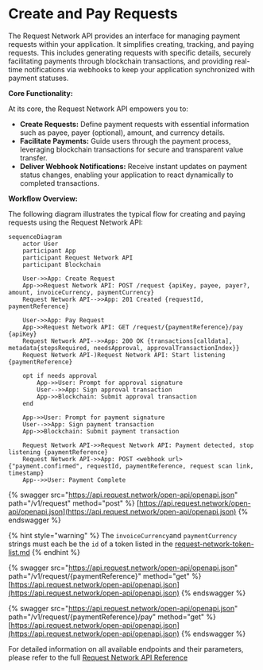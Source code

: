 # Create and Pay Requests

The Request Network API provides an interface for managing payment requests within your application. It simplifies creating, tracking, and paying requests. This includes generating requests with specific details, securely facilitating payments through blockchain transactions, and providing real-time notifications via webhooks to keep your application synchronized with payment statuses.

**Core Functionality:**

At its core, the Request Network API empowers you to:

* **Create Requests:** Define payment requests with essential information such as payee, payer (optional), amount, and currency details.
* **Facilitate Payments:** Guide users through the payment process, leveraging blockchain transactions for secure and transparent value transfer.
* **Deliver Webhook Notifications:** Receive instant updates on payment status changes, enabling your application to react dynamically to completed transactions.

**Workflow Overview:**

The following diagram illustrates the typical flow for creating and paying requests using the Request Network API:

```mermaid fullWidth="true"
sequenceDiagram
    actor User
    participant App
    participant Request Network API
    participant Blockchain

    User->>App: Create Request
    App->>Request Network API: POST /request {apiKey, payee, payer?, amount, invoiceCurrency, paymentCurrency}
    Request Network API-->>App: 201 Created {requestId, paymentReference}

    User->>App: Pay Request
    App->>Request Network API: GET /request/{paymentReference}/pay {apiKey}
    Request Network API-->>App: 200 OK {transactions[calldata], metadata{stepsRequired, needsApproval, approvalTransactionIndex}}
    Request Network API-)Request Network API: Start listening {paymentReference}
    
    opt if needs approval 
        App->>User: Prompt for approval signature
        User-->>App: Sign approval transaction
        App->>Blockchain: Submit approval transaction
    end

    App->>User: Prompt for payment signature
    User-->>App: Sign payment transaction
    App->>Blockchain: Submit payment transaction

    Request Network API->>Request Network API: Payment detected, stop listening {paymentReference}
    Request Network API->>App: POST <webhook url> {"payment.confirmed", requestId, paymentReference, request scan link, timestamp}
    App-->>User: Payment Complete
```

{% swagger src="https://api.request.network/open-api/openapi.json" path="/v1/request" method="post" %}
[https://api.request.network/open-api/openapi.json](https://api.request.network/open-api/openapi.json)
{% endswagger %}

{% hint style="warning" %}
The `invoiceCurrency`and `paymentCurrency` strings must each be the `id` of a token listed in the [request-network-token-list.md](../general/request-network-token-list.md "mention")
{% endhint %}

{% swagger src="https://api.request.network/open-api/openapi.json" path="/v1/request/{paymentReference}" method="get" %}
[https://api.request.network/open-api/openapi.json](https://api.request.network/open-api/openapi.json)
{% endswagger %}

{% swagger src="https://api.request.network/open-api/openapi.json" path="/v1/request/{paymentReference}/pay" method="get" %}
[https://api.request.network/open-api/openapi.json](https://api.request.network/open-api/openapi.json)
{% endswagger %}

For detailed information on all available endpoints and their parameters, please refer to the full [Request Network API Reference](https://api.request.network/open-api)
